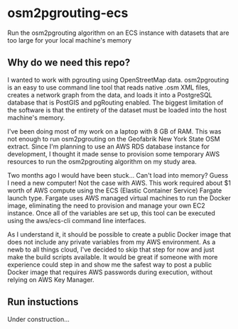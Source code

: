 # osm2pgrouting-ecs
Run the osm2pgrouting algorithm on an ECS instance with datasets that are too large for your local machine's memory

## Why do we need this repo?
I wanted to work with pgrouting using OpenStreetMap data. osm2pgrouting is an easy to use command line tool that reads native .osm XML files, creates a network graph from the data, and loads it into a PostgreSQL database that is PostGIS and pgRouting enabled. The biggest limitation of the software is that the entirety of the dataset must be loaded into the host machine's memory.

I've been doing most of my work on a laptop with 8 GB of RAM. This was not enough to run osm2pgrouting on the Geofabrik New York State OSM extract. Since I'm planning to use an AWS RDS database instance for development, I thought it made sense to provision some temporary AWS resources to run the osm2pgrouting algorithm on my study area.

Two months ago I would have been stuck... Can't load into memory? Guess I need a new computer! Not the case with AWS. This work required about $1 worth of AWS compute using the ECS (Elastic Container Service) Fargate launch type. Fargate uses AWS managed virtual machines to run the Docker image, eliminating the need to provision and manage your own EC2 instance. Once all of the variables are set up, this tool can be executed using the aws/ecs-cli command line interfaces.

As I understand it, it should be possible to create a public Docker image that does not include any private variables from my AWS environment. As a newb to all things cloud, I've decided to skip that step for now and just make the build scripts available. It would be great if someone with more experience could step in and show me the safest way to post a public Docker image that requires AWS passwords during execution, without relying on AWS Key Manager.

## Run instuctions
Under construction...
